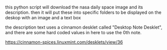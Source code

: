 this python script will download the nasa daily space image and its description.
then it will put these into specific folders to be displayed on the deskop with an image and a text box

the description text uses a cinnamon desklet called "Desktop Note Desklet", and there are some hard coded values 
in here to use the 0th note.


https://cinnamon-spices.linuxmint.com/desklets/view/36
